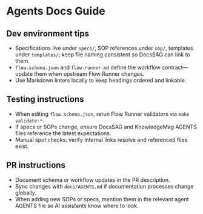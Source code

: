 # Agents Docs Guide

## Dev environment tips
- Specifications live under `specs/`, SOP references under `sop/`, templates under `templates/`; keep file naming consistent so DocsSAG can link to them.
- `flow.schema.json` and `flow-runner.md` define the workflow contract—update them when upstream Flow Runner changes.
- Use Markdown linters locally to keep headings ordered and linkable.

## Testing instructions
- When editing `flow.schema.json`, rerun Flow Runner validators via `make validate-*`.
- If specs or SOPs change, ensure DocsSAG and KnowledgeMag AGENTS files reference the latest expectations.
- Manual spot checks: verify internal links resolve and referenced files exist.

## PR instructions
- Document schema or workflow updates in the PR description.
- Sync changes with `docs/AGENTS.md` if documentation processes change globally.
- When adding new SOPs or specs, mention them in the relevant agent AGENTS file so AI assistants know where to look.
